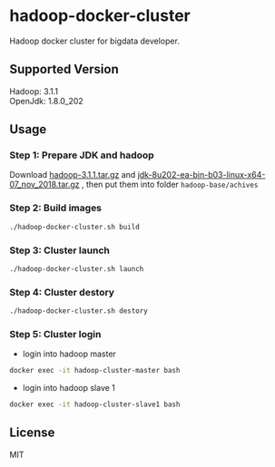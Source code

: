 # hadoop-docker-cluster

Hadoop docker cluster for bigdata developer.

## Supported Version
Hadoop: 3.1.1  
OpenJdk: 1.8.0_202

## Usage
### Step 1: Prepare JDK and hadoop
Download [hadoop-3.1.1.tar.gz](http://mirrors.shu.edu.cn/apache/hadoop/common/hadoop-3.1.1/hadoop-3.1.1.tar.gz) and [jdk-8u202-ea-bin-b03-linux-x64-07_nov_2018.tar.gz](https://download.java.net/java/early_access/jdk8/b03/BCL/jdk-8u202-ea-bin-b03-linux-x64-07_nov_2018.tar.gz) , then put them into folder `hadoop-base/achives`

### Step 2: Build images
```bash
./hadoop-docker-cluster.sh build
```

### Step 3: Cluster launch
```bash
./hadoop-docker-cluster.sh launch
```

### Step 4: Cluster destory
```bash
./hadoop-docker-cluster.sh destory
```

### Step 5: Cluster login 

- login into hadoop master
```bash
docker exec -it hadoop-cluster-master bash
```

- login into hadoop slave 1
```bash
docker exec -it hadoop-cluster-slave1 bash
```

## License
MIT